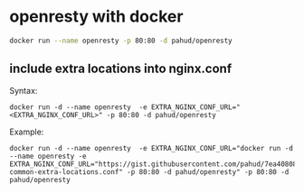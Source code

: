 # openresty with docker

```sh
docker run --name openresty -p 80:80 -d pahud/openresty
```

include extra locations into nginx.conf
--
Syntax:

```
docker run -d --name openresty  -e EXTRA_NGINX_CONF_URL="<EXTRA_NGINX_CONF_URL>" -p 80:80 -d pahud/openresty
```

Example:

```
docker run -d --name openresty  -e EXTRA_NGINX_CONF_URL="docker run -d --name openresty -e EXTRA_NGINX_CONF_URL="https://gist.githubusercontent.com/pahud/7ea408089eb4f81be127de5c4b2846f5/raw/5aca21248e921445b22edb4e286f0dd75a5c2ce5/openresty-common-extra-locations.conf" -p 80:80 -d pahud/openresty" -p 80:80 -d pahud/openresty
```

